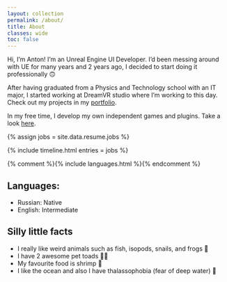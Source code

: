 ```yaml
---
layout: collection
permalink: /about/
title: About
classes: wide
toc: false
---
```


Hi, I’m Anton! I’m an Unreal Engine UI Developer. I’d been messing around with UE for many years and 2 years ago, I decided to start doing it professionally 🙃

After having graduated from a Physics and Technology school with an IT major, I started working at DreamVR studio where I’m working to this day. Check out my projects in my [portfolio](/portfolio). 

In my free time, I develop my own independent games and plugins. Take a look [here](/projects).

{% assign jobs = site.data.resume.jobs %}

{% include timeline.html entries = jobs %}

{% comment %}{% include languages.html %}{% endcomment %}

## Languages:
- Russian: Native
- English: Intermediate

## Silly little facts

- I really like weird animals such as fish, isopods, snails, and frogs 💖
- I have 2 awesome pet toads 🐸🐸
- My favourite food is shrimp 🦐
- I like the ocean and also I have thalassophobia (fear of deep water) 🐙
